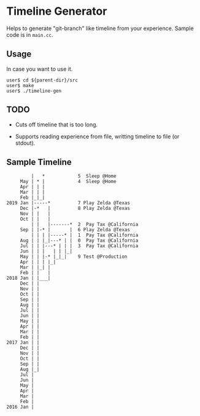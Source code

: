 # Timeline Generator

Helps to generate "git-branch" like timeline from your experience. Sample code is in `main.cc`.

## Usage

In case you want to use it.

```
user$ cd ${parent-dir}/src
user$ make
user$ ./timeline-gen
```

## TODO

- Cuts off timeline that is too long.

- Supports reading experience from file, writting timeline to file (or stdout).

## Sample Timeline

```
         |   *            5  Sleep @Home
     May | * |            4  Sleep @Home
     Apr | | |
     Mar | | |
     Feb |_|_|
2019 Jan |-----*          7 Play Zelda @Texas
     Dec |-*   |          8 Play Zelda @Texas
     Nov | |   |
     Oct | |   |
         | |   |-------*  2  Pay Tax @California
     Sep | |-* |       |  6 Play Zelda @Texas
         | | | |-----* |  1  Pay Tax @California
     Aug | | |_|---* | |  0  Pay Tax @California
     Jul | | |---* | | |  3  Pay Tax @California
     Jun | | |   | | |_|
     May | | |-* |_|_|    9 Test @Production
     Apr | | | |_|
     Mar | |_| |
     Feb | |   |
2018 Jan | |___|
     Dec | |
     Nov | |
     Oct | |
     Sep | |
     Aug | |
     Jul | |
     Jun | |
     May | |
     Apr | |
     Mar | |
     Feb | |
2017 Jan | |
     Dec | |
     Nov | |
     Oct | |
     Sep | |
     Aug |_|
     Jul |
     Jun |
     May |
     Apr |
     Mar |
     Feb |
2016 Jan |
```

